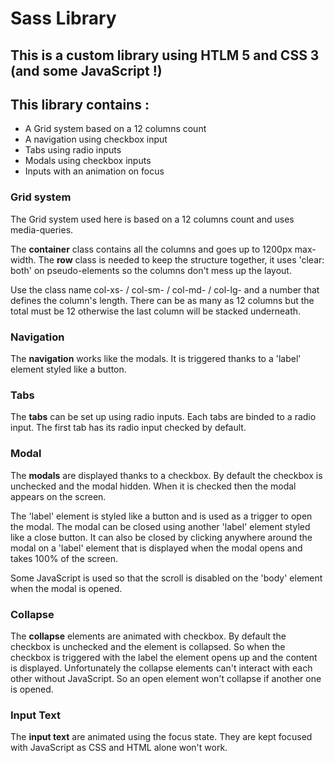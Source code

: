# Sass Library

## This is a custom library using HTLM 5 and CSS 3 (and some JavaScript !)

## This library contains : 

- A Grid system based on a 12 columns count
- A navigation using checkbox input
- Tabs using radio inputs 
- Modals using checkbox inputs
- Inputs with an animation on focus

### Grid system

The Grid system used here is based on a 12 columns count and uses media-queries.

The **container** class contains all the columns and goes up to 1200px max-width.
The **row** class is needed to keep the structure together, it uses 'clear: both' on pseudo-elements so the columns don't mess up the layout.

Use the class name col-xs- / col-sm- / col-md- / col-lg- and a number that defines the column's length.
There can be as many as 12 columns but the total must be 12 otherwise the last column will be stacked underneath.

### Navigation

The **navigation** works like the modals. It is triggered thanks to a 'label' element styled like a button. 

### Tabs

The **tabs** can be set up using radio inputs. Each tabs are binded to a radio input.
The first tab has its radio input checked by default. 

### Modal

The **modals** are displayed thanks to a checkbox. By default the checkbox is unchecked and the modal hidden. 
When it is checked then the modal appears on the screen.

The 'label' element is styled like a button and is used as a trigger to open the modal. The modal can be closed using another 'label' element styled like a close button. It can also be closed by clicking anywhere around the modal on a 'label' element that is displayed when the modal opens and takes 100% of the screen.

Some JavaScript is used so that the scroll is disabled on the 'body' element when the modal is opened.

### Collapse

The **collapse** elements are animated with checkbox.
By default the checkbox is unchecked and the element is collapsed. So when the checkbox is triggered with the label the element opens up and the content is displayed.
Unfortunately the collapse elements can't interact with each other without JavaScript. So an open element won't collapse if another one is opened.

### Input Text

The **input text** are animated using the focus state.
They are kept focused with JavaScript as CSS and HTML alone won't work.
